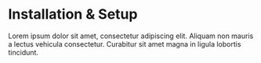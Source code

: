 # Installation & Setup

Lorem ipsum dolor sit amet, consectetur adipiscing elit. Aliquam non mauris a lectus vehicula consectetur. Curabitur sit amet magna in ligula lobortis tincidunt. 